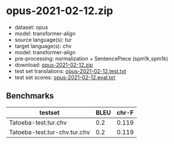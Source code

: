 # opus-2021-02-12.zip

* dataset: opus
* model: transformer-align
* source language(s): tur
* target language(s): chv
* model: transformer-align
* pre-processing: normalization + SentencePiece (spm1k,spm1k)
* download: [opus-2021-02-12.zip](https://object.pouta.csc.fi/Tatoeba-MT-models/tur-chv/opus-2021-02-12.zip)
* test set translations: [opus-2021-02-12.test.txt](https://object.pouta.csc.fi/Tatoeba-MT-models/tur-chv/opus-2021-02-12.test.txt)
* test set scores: [opus-2021-02-12.eval.txt](https://object.pouta.csc.fi/Tatoeba-MT-models/tur-chv/opus-2021-02-12.eval.txt)

## Benchmarks

| testset               | BLEU  | chr-F |
|-----------------------|-------|-------|
| Tatoeba-test.tur.chv 	| 0.2 	| 0.119 |
| Tatoeba-test.tur-chv.tur.chv 	| 0.2 	| 0.119 |

